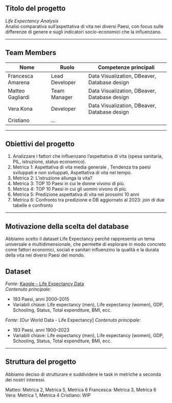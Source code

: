 ##  Titolo del progetto
*Life Expectancy Analysis*  
Analisi comparativa sull’aspettativa di vita nei diversi Paesi, con focus sulle differenze di genere e sugli indicatori socio-economici che la influenzano.

---

##  Team Members
| Nome | Ruolo | Competenze principali |
|------|--------|-----------------------|
| Francesca Amarena | Lead Developer | Data Visualization, DBeaver, Database design |
| Matteo Gagliardi | Team Manager |  Data Visualization, DBeaver, Database design |
| Vera Kona | Developer | Data Visualization, DBeaver, Database design |
| Cristiano | ... |

---

##  Obiettivi del progetto
1. Analizzare i fattori che influenzano l’aspettativa di vita (spesa sanitaria, PIL, istruzione, status economico).
2. Metrica 1: Aspettativa di vita media generale , Tendenza tra paesi sviluppati e non sviluppati, Aspettativa di vita nel tempo.
3. Metrica 2: L'istruzione allunga la vita?
4. Metrica 3: TOP 10 Paesi in cui le donne vivono di più.
5. Metrica 4: TOP 10 Paesi in cui gli uomini vivono di più.
6. Metrica 5: Predizione aspettativa di vita nei prossimi 10 anni
7. Metrica 6: Confronto tra predizione e DB aggiornato al 2023: join di due tabelle e confronto

---
##  Motivazione della scelta del database
Abbiamo scelto il dataset Life Expectancy perché rappresenta un tema universale e multidimensionale, che permette di esplorare in modo concreto come fattori economici, sociali e sanitari influenzino la qualità e la durata della vita nei diversi Paesi del mondo.


##  Dataset
*Fonte:* [Kaggle – Life Expectancy Data](https://www.kaggle.com/datasets/maryalebron/life-expectancy-data)  
*Contenuto principale:*
- 193 Paesi, anni 2000–2015  
- Variabili chiave: Life expectancy (men), Life expectancy (women), GDP, Schooling, Status, Total expenditure, BMI, ecc.

*Fonte:* [Our World Data - Life Expectancy]
*Contenuto principale:*
- 193 Paesi, anni 1900–2023
- Variabili chiave: Life expectancy (men), Life expectancy (women), GDP, Schooling, Status, Total expenditure, BMI, ecc.

---

##  Struttura del progetto
Abbiamo deciso di strutturare e suddividere le task in metriche a seconda dei nostri interessi.

Matteo: Metrica 2, Metrica 5, Metrica 6 Francesca: Metrica 3, Metrica 6 Vera: Metrica 1, Metrica 4 Cristiano: WIP
